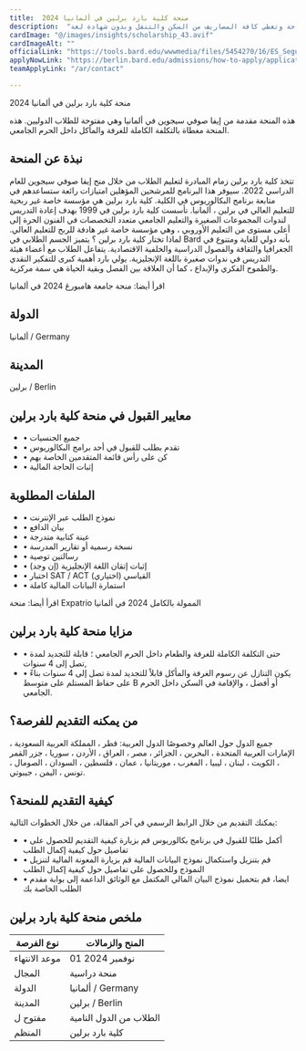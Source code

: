```yaml
---
title:  منحة كلية بارد برلين في ألمانيا 2024 
description:  "منحة ممولة بالكامل في كلية بارد برلين في ألمانيا في جميع التخصصات المتاحة وتغطي كافة المصاريف من السكن والتنقل وبدون شهادة لغة" 
cardImage: "@/images/insights/scholarship_43.avif" 
cardImageAlt: "" 
officialLink: "https://tools.bard.edu/wwwmedia/files/5454270/16/ES_Seguin%20Scholarship.pdf" 
applyNowLink: "https://berlin.bard.edu/admissions/how-to-apply/application-requirements/" 
teamApplyLink: "/ar/contact"

---
```


منحة كلية بارد برلين في ألمانيا 2024

هذه المنحة مقدمة من إيفا صوفي سيجوين في ألمانيا وهي مفتوحة للطلاب الدوليين. هذه المنحة مغطاة بالتكلفة الكاملة للغرفة والمأكل داخل الحرم الجامعي.

## نبذة عن المنحة

تتخذ كلية بارد برلين زمام المبادرة لتعليم الطلاب من خلال منح إيفا صوفي سيجوين للعام الدراسي 2022. سيوفر هذا البرنامج للمرشحين المؤهلين امتيازات رائعة ستساعدهم في متابعة برنامج البكالوريوس في الكلية. كلية بارد برلين هي مؤسسة خاصة غير ربحية للتعليم العالي في برلين ، ألمانيا. تأسست كلية بارد برلين في 1999 بهدف إعادة التدريس لندوات المجموعات الصغيرة والتعليم الجامعي متعدد التخصصات في الفنون الحرة إلى أعلى مستوى من التعليم الأوروبي ، وهي مؤسسة خاصة غير هادفة للربح للتعليم العالي. لماذا تختار كلية بارد برلين ؟ يتميز الجسم الطلابي في Bard بأنه دولي للغاية ومتنوع في الجغرافيا والثقافة والفصول الدراسية والخلفية الاقتصادية. يتفاعل الطلاب مع أعضاء هيئة التدريس في ندوات صغيرة باللغة الإنجليزية. يولي بارد أهمية كبرى للتفكير النقدي والطموح الفكري والإبداع ، كما أن العلاقة بين الفصل وبقية الحياة هي سمة مركزية.

اقرأ أيضا: منحة جامعة هامبورغ 2024 في ألمانيا

## الدولة

ألمانيا / Germany

## المدينة

برلين / Berlin

## معايير القبول في منحة كلية بارد برلين

- • جميع الجنسيات
- • تقدم بطلب للقبول في أحد برامج البكالوريوس
- • كن على رأس قائمة المتقدمين الخاصة بهم
- • إثبات الحاجة المالية

## الملفات المطلوبة

- • نموذج الطلب عبر الإنترنت
- • بيان الدافع
- • عينة كتابية متدرجة
- • نسخة رسمية أو تقارير المدرسة
- • رسالتين توصية
- • إثبات إتقان اللغة الإنجليزية (إن وجد)
- • اختبار SAT / ACT القياسي (اختياري)
- • استمارة البيانات المالية كاملة

اقرأ أيضا: منحة Expatrio الممولة بالكامل 2024 في ألمانيا

## مزايا منحة كلية بارد برلين

- • حتى التكلفة الكاملة للغرفة والطعام داخل الحرم الجامعي ؛ قابلة للتجديد لمدة تصل إلى 4 سنوات,
- • يكون التنازل عن رسوم الغرفة والمأكل قابلاً للتجديد لمدة تصل إلى 4 سنوات بناءً على حفاظ المستلم على متوسط B أو أفضل ، والإقامة في السكن داخل الحرم الجامعي.

## من يمكنه التقديم للفرصة؟

جميع الدول حول العالم وخصوصًا الدول العربية: قطر ، المملكة العربية السعودية ، الإمارات العربية المتحدة ، البحرين ، الجزائر ، مصر ، العراق ، الأردن ، سوريا ، جزر القمر ، الكويت ، لبنان ، ليبيا ، المغرب ، موريتانيا ، عمان ، فلسطين ، السودان ، الصومال ، تونس ، اليمن ، جيبوتي.

## كيفية التقديم للمنحة؟

يمكنك التقديم من خلال الرابط الرسمي في آخر المقالة، من خلال الخطوات التالية:

- • أكمل طلبًا للقبول في برنامج بكالوريوس قم بزيارة كيفية التقديم للحصول على تفاصيل حول كيفية إكمال الطلب
- • قم بتنزيل واستكمال نموذج البيانات المالية قم بزيارة المعونة المالية لتنزيل النموذج وللحصول على تفاصيل حول كيفية إكمال الطلب
- • ايضا، قم بتحميل نموذج البيان المالي المكتمل مع الوثائق الداعمة إلى بوابة مقدم الطلب الخاصة بك

## ملخص منحة كلية بارد برلين

| نوع الفرصة | المنح والزمالات |
| --- | --- |
| موعد الانتهاء | 01 نوفمبر 2024 |
| المجال | منحة دراسية |
| الدولة | ألمانيا / Germany |
| المدينة | برلين / Berlin |
| مفتوح ل | الطلاب من الدول النامية |
| المنظم | كلية بارد برلين |


